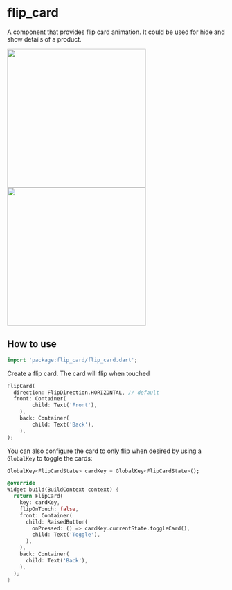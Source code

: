 # flip_card

A component that provides flip card animation. It could be used for hide and show details of a product.

<p>
<img src="https://github.com/fedeoo/flip_card/blob/master/screenshots/flip-h.gif?raw=true&v1" width="320" />
<img src="https://github.com/fedeoo/flip_card/blob/master/screenshots/flip-v.gif?raw=true&v1" width="320" />
</p>

## How to use


````dart
import 'package:flip_card/flip_card.dart';
````

Create a flip card. The card will flip when touched

```dart
FlipCard(
  direction: FlipDirection.HORIZONTAL, // default
  front: Container(
        child: Text('Front'),
    ),
    back: Container(
        child: Text('Back'),
    ),
);
```

You can also configure the card to only flip when desired by using a `GlobalKey` to
toggle the cards:
```dart
GlobalKey<FlipCardState> cardKey = GlobalKey<FlipCardState>();

@override
Widget build(BuildContext context) {
  return FlipCard(
    key: cardKey,
    flipOnTouch: false,
    front: Container(
      child: RaisedButton(
        onPressed: () => cardKey.currentState.toggleCard(),
        child: Text('Toggle'),
      ),
    ),
    back: Container(
      child: Text('Back'),
    ),
  );
}
```

